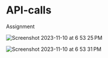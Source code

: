 # API-calls
Assignment


![Screenshot 2023-11-10 at 6 53 25 PM](https://github.com/SomilKSharma/API-calls/assets/120346284/c35769f2-d14f-4a7b-9b3b-b5dc2654ac21)

![Screenshot 2023-11-10 at 6 53 31 PM](https://github.com/SomilKSharma/API-calls/assets/120346284/5bb053c2-f827-4075-91e3-0de34d9b8a7b)
